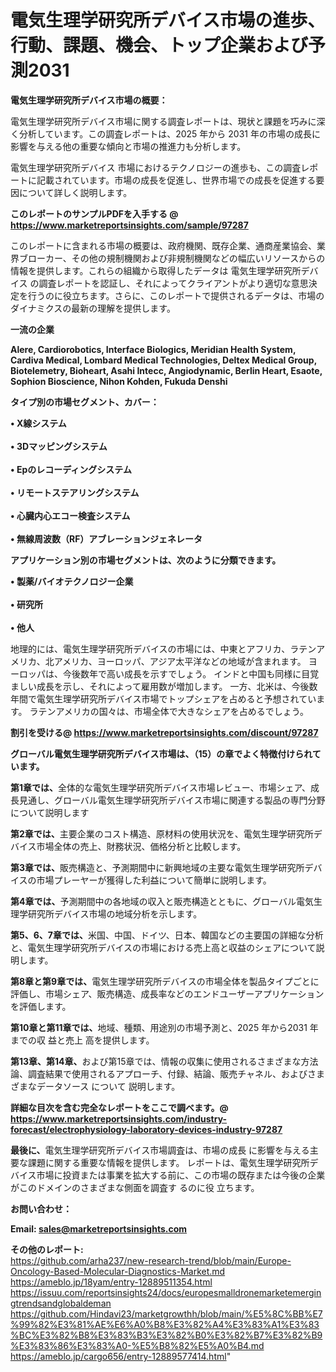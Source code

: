 # 電気生理学研究所デバイス市場の進歩、行動、課題、機会、トップ企業および予測2031

<strong><b>電気生理学研究所デバイス市場の概要：</b></strong>

電気生理学研究所デバイス市場に関する調査レポートは、現状と課題を巧みに深く分析しています。この調査レポートは、2025 年から 2031 年の市場の成長に影響を与える他の重要な傾向と市場の推進力も分析します。

電気生理学研究所デバイス 市場におけるテクノロジーの進歩も、この調査レポートに記載されています。市場の成長を促進し、世界市場での成長を促進する要因について詳しく説明します。

<strong>このレポートのサンプルPDFを入手する @ <a href=https://www.marketreportsinsights.com/sample/97287>https://www.marketreportsinsights.com/sample/97287</a></strong>

このレポートに含まれる市場の概要は、政府機関、既存企業、通商産業協会、業界ブローカー、その他の規制機関および非規制機関などの幅広いリソースからの情報を提供します。これらの組織から取得したデータは 電気生理学研究所デバイス の調査レポートを認証し、それによってクライアントがより適切な意思決定を行うのに役立ちます。さらに、このレポートで提供されるデータは、市場のダイナミクスの最新の理解を提供します。

<strong>一流の企業</strong>

<strong><b>Alere, Cardiorobotics, Interface Biologics, Meridian Health System, Cardiva Medical, Lombard Medical Technologies, Deltex Medical Group, Biotelemetry, Bioheart, Asahi Intecc, Angiodynamic, Berlin Heart, Esaote, Sophion Bioscience, Nihon Kohden, Fukuda Denshi</b></strong>

<strong><b>タイプ別の市場セグメント、カバー：</b></strong>

<strong>• X線システム<br><br>• 3Dマッピングシステム<br><br>• Epのレコーディングシステム<br><br>• リモートステアリングシステム<br><br>• 心臓内心エコー検査システム<br><br>• 無線周波数（RF）アブレーションジェネレータ</strong>

<strong><b>アプリケーション別の市場セグメントは、次のように分類できます。</b></strong>

<strong>• 製薬/バイオテクノロジー企業<br><br>• 研究所<br><br>• 他人</strong>

 地理的には、電気生理学研究所デバイスの市場には、中東とアフリカ、ラテンアメリカ、北アメリカ、ヨーロッパ、アジア太平洋などの地域が含まれます。 ヨーロッパは、今後数年で高い成長を示すでしょう。 インドと中国も同様に目覚ましい成長を示し、それによって雇用数が増加します。 一方、北米は、今後数年間で電気生理学研究所デバイス市場でトップシェアを占めると予想されています。 ラテンアメリカの国々は、市場全体で大きなシェアを占めるでしょう。

<strong>割引を受ける@ <a href=https://www.marketreportsinsights.com/discount/97287>https://www.marketreportsinsights.com/discount/97287</a></strong>

<strong><b>グローバル電気生理学研究所デバイス市場は、（15）の章でよく特徴付けられています。</b></strong>

<strong><b>第</b></strong><strong><b>1章では、</b></strong>全体的な電気生理学研究所デバイス市場レビュー、市場シェア、成長見通し、グローバル電気生理学研究所デバイス市場に関連する製品の専門分野について説明します

<strong><b>第2章では、</b></strong>主要企業のコスト構造、原材料の使用状況を、電気生理学研究所デバイス市場全体の売上、財務状況、価格分析と比較します。

<strong><b>第3章では、</b></strong>販売構造と、予測期間中に新興地域の主要な電気生理学研究所デバイスの市場プレーヤーが獲得した利益について簡単に説明します。

<strong><b>第4章では、</b></strong>予測期間中の各地域の収入と販売構造とともに、グローバル電気生理学研究所デバイス市場の地域分析を示します。

<strong><b>第5、6、7章では、</b></strong>米国、中国、ドイツ、日本、韓国などの主要国の詳細な分析と、電気生理学研究所デバイスの市場における売上高と収益のシェアについて説明します。

<strong><b>第8章と第9章では、</b></strong>電気生理学研究所デバイスの市場全体を製品タイプごとに評価し、市場シェア、販売構造、成長率などのエンドユーザーアプリケーションを評価します。

<strong><b>第10章と第11章では、</b></strong>地域、種類、用途別の市場予測と、2025 年から2031 年までの収 益と売上 高を提供します。

<strong><b>第13章、第14章、</b></strong>および第15章では、情報の収集に使用されるさまざまな方法論、調査結果で使用されるアプローチ、付録、結論、販売チャネル、およびさまざまなデータソース について 説明します。

<strong>詳細な目次を含む完全なレポートをここで調べます。@ <a href=https://www.marketreportsinsights.com/industry-forecast/electrophysiology-laboratory-devices-industry-97287>https://www.marketreportsinsights.com/industry-forecast/electrophysiology-laboratory-devices-industry-97287</a></strong>

<strong><b>最後に、</b></strong>電気生理学研究所デバイス市場調査は、市場の成長 に影響を</a>与える主要な課題に関する重要な情報を提供します。 レポートは、電気生理学研究所デバイス市場に投資または事業を拡大する前に、この市場の既存または今後の企業がこのドメインのさまざまな側面を調査す るのに役 立ちます。

<strong><b>お問い合わせ：</b></strong>

<strong>Email: </strong><a href=mailto:sales@marketreportsinsights.com><strong>sales@marketreportsinsights.com</strong></a>

<strong>その他のレポート:</strong>
<br>
<a href=https://github.com/arha237/new-research-trend/blob/main/Europe-Oncology-Based-Molecular-Diagnostics-Market.md>https://github.com/arha237/new-research-trend/blob/main/Europe-Oncology-Based-Molecular-Diagnostics-Market.md</a>
<br>
<a href=https://ameblo.jp/18yam/entry-12889511354.html>https://ameblo.jp/18yam/entry-12889511354.html</a>
<br>
<a href=https://issuu.com/reportsinsights24/docs/europesmalldronemarketemergingtrendsandglobaldeman>https://issuu.com/reportsinsights24/docs/europesmalldronemarketemergingtrendsandglobaldeman</a>
<br>
<a href=https://github.com/Hindavi23/marketgrowthh/blob/main/%E5%8C%BB%E7%99%82%E3%81%AE%E6%A0%B8%E3%82%A4%E3%83%A1%E3%83%BC%E3%82%B8%E3%83%B3%E3%82%B0%E3%82%B7%E3%82%B9%E3%83%86%E3%83%A0-%E5%B8%82%E5%A0%B4.md>https://github.com/Hindavi23/marketgrowthh/blob/main/%E5%8C%BB%E7%99%82%E3%81%AE%E6%A0%B8%E3%82%A4%E3%83%A1%E3%83%BC%E3%82%B8%E3%83%B3%E3%82%B0%E3%82%B7%E3%82%B9%E3%83%86%E3%83%A0-%E5%B8%82%E5%A0%B4.md</a>
<br>
<a href=https://ameblo.jp/cargo656/entry-12889577414.html>https://ameblo.jp/cargo656/entry-12889577414.html</a>"
